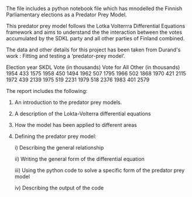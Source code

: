 The file includes a python notebook file which has mnodelled the Finnish Parliamentary elections as a Predator Prey Model. 

This predator prey model follows the Lotka Volterrra Differential Equations framework and aims to understand the the interaction between the votes accumulated by the SDKL party and all other parties of Finland combined. 

The data and other details for this project has been taken from Durand's work : Fitting and testing a ‘predator-prey model’. 

Election year	  SKDL Vote (in thousands)	Vote for All Other (in thousands)
1954	                433	                            1575
1958	                450	                            1494
1962	                507	                            1795
1966	                502	                            1868
1970	                421	                            2115
1972	                439	                            2139
1975	                519	                            2231
1979	                518	                            2376
1983	                401	                            2579



The report includes the following:

1) An introduction to the predator prey models.

2) A description of the Lokta-Volterra differential equations

3) How the model has been applied to different areas

4) Defining the predator prey model:

   i) Describing the general relationship

   ii) Writing the general form of the differential equation 

   iii) Using the python code to solve a specific form of the predator prey model

   iv) Describing the output of the code


